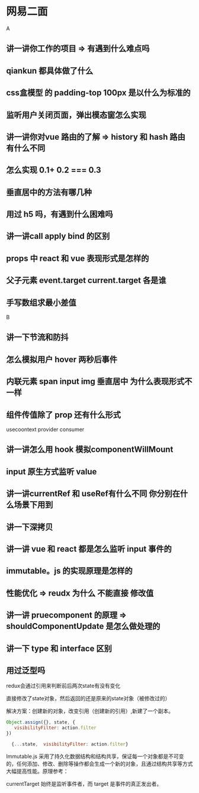 # 网易二面
A
## 讲一讲你工作的项目 => 有遇到什么难点吗

## qiankun 都具体做了什么

## css盒模型 的 padding-top 100px 是以什么为标准的

## 监听用户关闭页面，弹出模态窗怎么实现

## 讲一讲你对vue 路由的了解 => history 和 hash 路由有什么不同

## 怎么实现 0.1+ 0.2  === 0.3

## 垂直居中的方法有哪几种

## 用过 h5 吗，有遇到什么困难吗

## 讲一讲call apply bind 的区别

## props 中 react 和 vue 表现形式是怎样的

## 父子元素 event.target  current.target 各是谁

## 手写数组求最小差值

B

## 讲一下节流和防抖

## 怎么模拟用户 hover 两秒后事件

## 内联元素 span input img  垂直居中  为什么表现形式不一样

## 组件传值除了 prop 还有什么形式

usecoontext provider  consumer

## 讲一讲怎么用 hook 模拟componentWillMount

## input 原生方式监听 value

## 讲一讲currentRef 和 useRef有什么不同 你分别在什么场景下用到

## 讲一下深拷贝

## 讲一讲 vue 和 react 都是怎么监听 input 事件的

## immutable。js 的实现原理是怎样的

## 性能优化 => reudx  为什么 不能直接 修改值

## 讲一讲 pruecomponent 的原理 => shouldComponentUpdate 是怎么做处理的

## 讲一下 type 和 interface 区别

## 用过泛型吗




redux会通过引用来判断前后两次state有没有变化

直接修改了state对象，然后返回的还是原来的state对象（被修改过的）



解决方案：创建新的对象，改变引用（创建新的引用）,新建了一个副本。      

```js
Object.assign({}, state, {
   visibilityFilter: action.filter
})  
```

```js
  {...state,  visibilityFilter: action.filter} 
```
Immutable.js 采用了持久化数据结构和结构共享，保证每一个对象都是不可变的，任何添加、修改、删除等操作都会生成一个新的对象，且通过结构共享等方式大幅提高性能。原理参考：

currentTarget 始终是监听事件者，而 target 是事件的真正发出者。